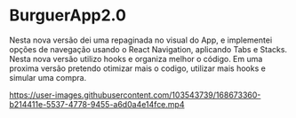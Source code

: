 # BurguerApp2.0
Nesta nova versão dei uma repaginada no visual do App, e implementei opções de navegação usando o React Navigation, aplicando Tabs e Stacks. Nesta nova versão utilizo hooks e organiza melhor o código. Em uma proxima versão pretendo otimizar mais o codigo, utilizar mais hooks e simular uma compra. 

https://user-images.githubusercontent.com/103543739/168673360-b214411e-5537-4778-9455-a6d0a4e14fce.mp4


